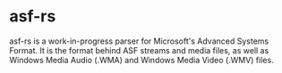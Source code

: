 # asf-rs

asf-rs is a work-in-progress parser for Microsoft's Advanced Systems Format.
It is the format behind ASF streams and media files, as well as Windows Media
Audio (.WMA) and Windows Media Video (.WMV) files.

